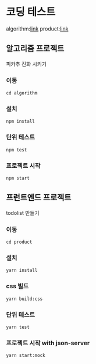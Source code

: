 # 코딩 테스트
algorithm:[link](algorithm/README.md)
product:[link](product/README.md)

## 알고리즘 프로젝트
피카추 진화 시키기

### 이동
``` shell
cd algorithm
```

### 설치
``` shell
npm install
```

### 단위 테스트
``` shell
npm test
```

### 프로젝트 시작
``` shell
npm start
```


## 프런트엔드 프로젝트
todolist 만들기

### 이동
``` shell
cd product
```

### 설치
``` shell
yarn install
```

### css 빌드
``` shell
yarn build:css
```

### 단위 테스트
``` shell
yarn test
```

### 프로젝트 시작 with json-server
``` shell
yarn start:mock
```
